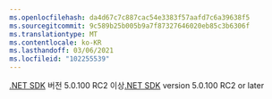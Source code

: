 ```yaml
---
ms.openlocfilehash: da4d67c7c887cac54e3383f57aafd7c6a39638f5
ms.sourcegitcommit: 9c589b25b005b9a7f87327646020eb85c3b6306f
ms.translationtype: MT
ms.contentlocale: ko-KR
ms.lasthandoff: 03/06/2021
ms.locfileid: "102255539"
---
```

<span data-ttu-id="84b90-101">[.NET SDK](https://dotnet.microsoft.com/download) 버전 5.0.100 RC2 이상</span><span class="sxs-lookup"><span data-stu-id="84b90-101">[.NET SDK](https://dotnet.microsoft.com/download) version 5.0.100 RC2 or later</span></span>
